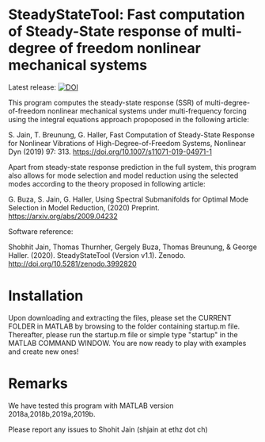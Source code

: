 # SteadyStateTool: Fast computation of Steady-State response of multi-degree of freedom nonlinear mechanical systems
Latest release: [![DOI](https://zenodo.org/badge/151435739.svg)](https://zenodo.org/badge/latestdoi/151435739)

This program computes the steady-state response (SSR) of 
multi-degree-of-freedom nonlinear mechanical systems under multi-frequency
forcing using the integral equations approach propoposed in the following article:

S. Jain, T. Breunung, G. Haller, Fast Computation of Steady-State Response 
for Nonlinear Vibrations of High-Degree-of-Freedom Systems, 
Nonlinear Dyn (2019) 97: 313. https://doi.org/10.1007/s11071-019-04971-1

Apart from steady-state response prediction in the full system, this program also allows for mode selection and model reduction using the selected modes according to the theory proposed in following article:

G. Buza, S. Jain, G. Haller, Using Spectral Submanifolds for Optimal Mode Selection in Model Reduction, (2020) Preprint. https://arxiv.org/abs/2009.04232

Software reference:

Shobhit Jain, Thomas Thurnher, Gergely Buza, Thomas Breunung, & George Haller. (2020). SteadyStateTool (Version v1.1). Zenodo. http://doi.org/10.5281/zenodo.3992820


# Installation
Upon downloading and extracting the files, please set the CURRENT FOLDER in MATLAB by browsing to the folder containing startup.m file. 
Thereafter, please run the startup.m file or simple type "startup" in the MATLAB COMMAND WINDOW. 
You are now ready to play with examples and create new ones!

# Remarks
We have tested this program with MATLAB version 2018a,2018b,2019a,2019b. 

Please report any issues to Shohit Jain (shjain at ethz dot ch)
